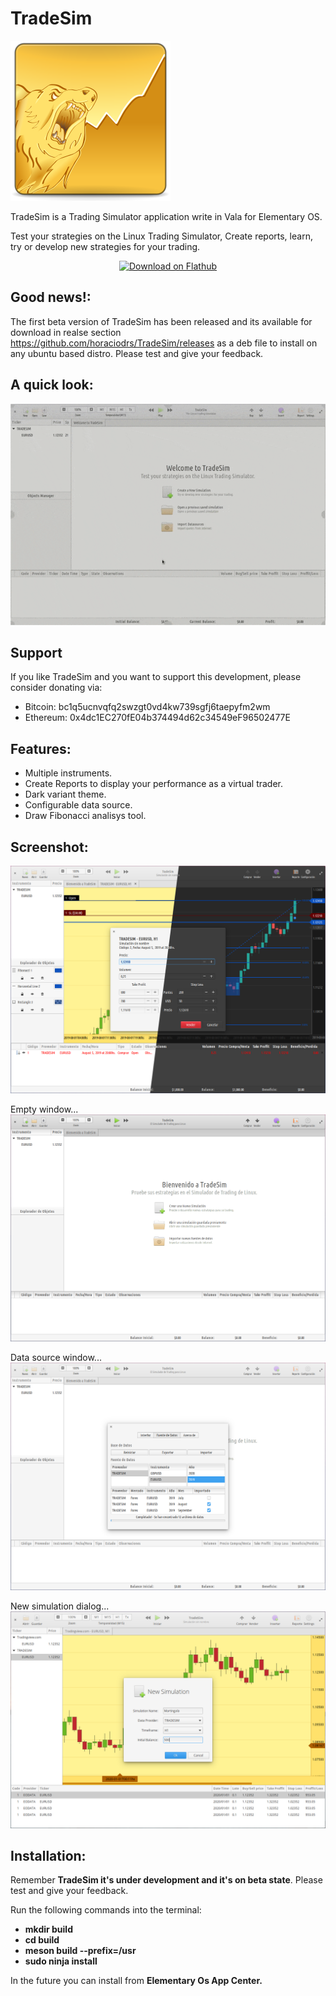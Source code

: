 # TradeSim

![TradeSim Icon](/data/icons/128/com.github.horaciodrs.tradesim.svg)

TradeSim is a Trading Simulator application write in Vala for Elementary OS.

Test your strategies on the Linux Trading Simulator, Create reports, learn, try or develop new strategies for your trading.

<p align="center">
    <a href="https://flathub.org/apps/details/com.github.horaciodrs.tradesim">
        <img height="50" alt="Download on Flathub" src="https://flathub.org/assets/badges/flathub-badge-en.png"/>
    </a>
</p>

## Good news!:
The first beta version of TradeSim has been released and its available for download in realse section https://github.com/horaciodrs/TradeSim/releases as a deb file to install on any ubuntu based distro.
Please test and give your feedback.

## A quick look:
![TradeSim QuickView](/data/screenshots/tradesim-video1.gif)

## Support
If you like TradeSim and you want to support this development, please consider donating via:
- Bitcoin: bc1q5ucnvqfq2swzgt0vd4kw739sgfj6taepyfm2wm
- Ethereum: 0x4dc1EC270fE04b374494d62c34549eF96502477E

## Features:
- Multiple instruments.
- Create Reports to display your performance as a virtual trader.
- Dark variant theme.
- Configurable data source.
- Draw Fibonacci analisys tool.

## Screenshot:
![TradeSim Screenshot1](/data/screenshots/tsim_screenshot_dl.png)

Empty window...
![TradeSim Screenshot2](/data/screenshots/tsim_screenshot_welcome.png)

Data source window...
![TradeSim Screenshot3](/data/screenshots/tsim_screenshot_settings.png)

New simulation dialog...
![TradeSim Screenshot4](/data/screenshots/20200910-3.png)

## Installation:
Remember **TradeSim it's under development and it's on beta state**. Please test and give your feedback.

Run the following commands into the terminal:

- **mkdir build**
- **cd build**
- **meson build --prefix=/usr**
- **sudo ninja install**

In the future you can install from **Elementary Os App Center.**
